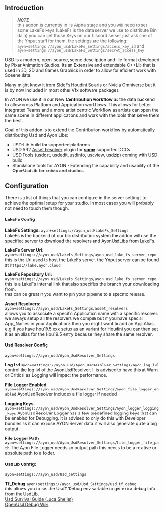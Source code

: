 ## Introduction

> **_NOTE_**\
> this addon is currently in its Alpha stage and you will need to set some
> LakeFs keys (LakeFs is the data server we use to distribute Bin data) you can
> get those Keys on our Discord server just ask one of the Ynput staff for them.
> the settings are the following:
> `ayon+settings://ayon_usd/LakeFs_Settings/access_key_id` and
> `ayon+settings://ayon_usd/LakeFs_Settings/secret_access_key`

USD is a modern, open-source, scene description and file format developed by
Pixar Animation Studios. Its an Extensive and extendable C++Lib that is used in
3D, 2D and Games Graphics in order to allow for eficient work with Sceene data.

Many might know it from SideFs Houdini Solaris or Nvidia Omniverse but it is by
now included in most other Vfx software packages.

In AYON we use it in our New **Contribution workflow** as the data backend to
allow cross Platform and Application workflows. This allows for better
integrated Teams and a more artist centric Workflow as artists can open the same
scene in different applications and work with the tools that serve them the
best.

Goal of this addon is to extend the Contribution workflow by automatically
distributing Usd and Ayon Libs:

- USD-Lib build for supported platforms.
- USD AR2 [Asset Resolver](https://github.com/ynput/ayon-usd-resolver) plugin
  for
  [**some**](https://github.com/ynput/ayon-usd-resolver?tab=readme-ov-file#tested-platforms)
  supported DCCs.
- USD Tools (usdcat, usdedit, usdinfo, usdview, usdzip) coming with USD build.
- Standalone tools for AYON - Extending the capability and usability of the
  OpenUsdLib for artists and studios.

## Configuration

There is a list of things that you can configure in the server settings to
achieve the optimal setup for your studio. In most cases you will probably not
need to touch them though.

#### LakeFs Config

**LakeFs Settings:** `ayon+settings://ayon_usd/LakeFs_Settings`\
LakeFs is the backend of our bin distribution system the addon will use the
specified server to download the resolvers and AyonUsdLibs from LakeFs.

**LakeFs Server Uri:**
`ayon+settings://ayon_usd/LakeFs_Settings/ayon_usd_lake_fs_server_repo`\
this is the Uri used to host the LakeFs server. the Ynput server can be found at
`https://lake.ayon.cloud`

**LakeFs Repository Uri:**
`ayon+settings://ayon_usd/LakeFs_Settings/ayon_usd_lake_fs_server_repo`\
this is a LakeFs internal link that also specifies the branch your downloading
from.\
this can be great if you want to pin your pipeline to a specific release.

**Asset Resolvers:** `ayon+settings://ayon_usd/LakeFs_Settings/asset_resolvers`\
allows you to associate a specific Application name with a specific resolver.\
we always setup all the resolvers we compile but if you have special App_Names
in your Applications then you might want to add an App Alias.\
e.g if you have hou19.5.xxx setup as an variant for Houdini you can then set it
as an alias for the Hou19.5 entry because they share the same resolver.

#### Usd Resolver Config

`ayon+settings://ayon_usd/Ayon_UsdResolver_Settings`

**Log Lvl** `ayon+settings://ayon_usd/Ayon_UsdResolver_Settings/ayon_log_lvl`
control the log lvl of the AyonUsdResolver. It is advised to have this at Warn
or Critical as Logging will impact the performance.

**File Logger Enabled**
`ayon+settings://ayon_usd/Ayon_UsdResolver_Settings/ayon_file_logger_enabled`
AyonUsdResolver includes a file logger if needed.

**Logging Keys**
`ayon+settings://ayon_usd/Ayon_UsdResolver_Settings/ayon_logger_logging_keys`
AyonUsdResolver Logger has a few predefined logging keys that can be enabled for
Debugging. it is advised to only do this with Developer bundles as it can expose
AYON Server data. it will also generate quite a big output.

**File Logger Path**
`ayon+settings://ayon_usd/Ayon_UsdResolver_Settings/file_logger_file_path` The
Ayon File Logger needs an output path this needs to be a relative or absolute
path to a folder.

#### UsdLib Config:

`ayon+settings://ayon_usd/Usd_Settings`

**Tf_Debug** `ayon+settings://ayon_usd/Usd_Settings/usd_tf_debug`\
this allows you to set the UsdTfDebug env variable to get extra debug info from
the UsdLib.\
[Usd Survival Guide (Luca Sheller)](https://lucascheller.github.io/VFX-UsdSurvivalGuide/core/profiling/debug.html)\
[OpenUsd Debug Wiki](https://openusd.org/release/api/group__group__tf___debugging_output.html)
